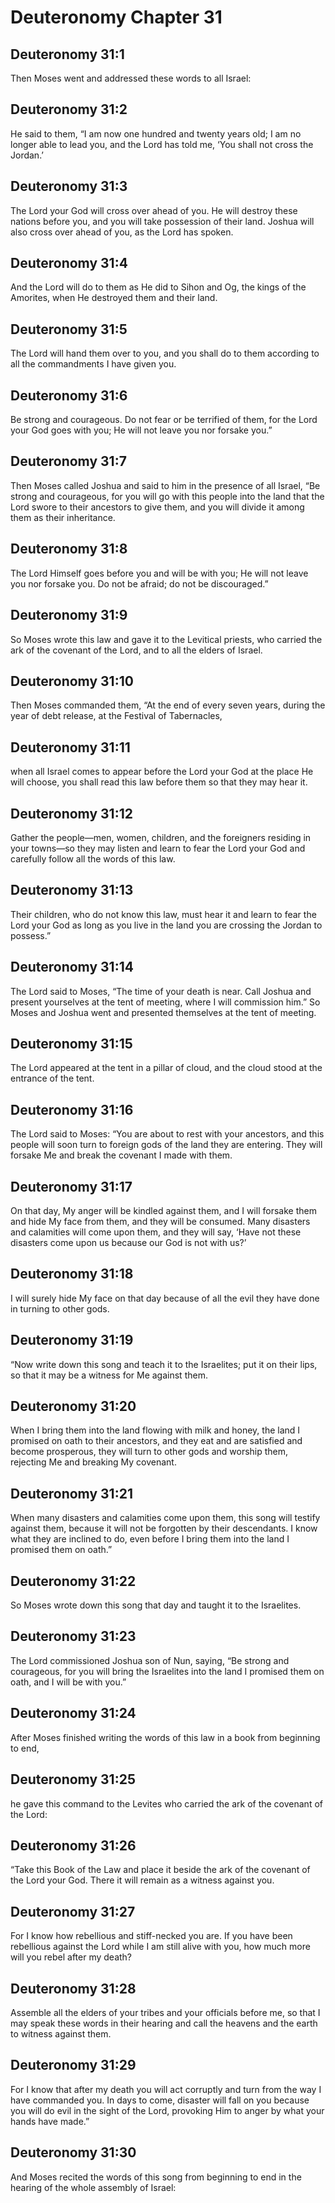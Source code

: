 # Deuteronomy Chapter 31

## Deuteronomy 31:1
Then Moses went and addressed these words to all Israel:

## Deuteronomy 31:2
He said to them, “I am now one hundred and twenty years old; I am no longer able to lead you, and the Lord has told me, ‘You shall not cross the Jordan.’

## Deuteronomy 31:3
The Lord your God will cross over ahead of you. He will destroy these nations before you, and you will take possession of their land. Joshua will also cross over ahead of you, as the Lord has spoken.

## Deuteronomy 31:4
And the Lord will do to them as He did to Sihon and Og, the kings of the Amorites, when He destroyed them and their land.

## Deuteronomy 31:5
The Lord will hand them over to you, and you shall do to them according to all the commandments I have given you.

## Deuteronomy 31:6
Be strong and courageous. Do not fear or be terrified of them, for the Lord your God goes with you; He will not leave you nor forsake you.”

## Deuteronomy 31:7
Then Moses called Joshua and said to him in the presence of all Israel, “Be strong and courageous, for you will go with this people into the land that the Lord swore to their ancestors to give them, and you will divide it among them as their inheritance.

## Deuteronomy 31:8
The Lord Himself goes before you and will be with you; He will not leave you nor forsake you. Do not be afraid; do not be discouraged.”

## Deuteronomy 31:9
So Moses wrote this law and gave it to the Levitical priests, who carried the ark of the covenant of the Lord, and to all the elders of Israel.

## Deuteronomy 31:10
Then Moses commanded them, “At the end of every seven years, during the year of debt release, at the Festival of Tabernacles,

## Deuteronomy 31:11
when all Israel comes to appear before the Lord your God at the place He will choose, you shall read this law before them so that they may hear it.

## Deuteronomy 31:12
Gather the people—men, women, children, and the foreigners residing in your towns—so they may listen and learn to fear the Lord your God and carefully follow all the words of this law.

## Deuteronomy 31:13
Their children, who do not know this law, must hear it and learn to fear the Lord your God as long as you live in the land you are crossing the Jordan to possess.”

## Deuteronomy 31:14
The Lord said to Moses, “The time of your death is near. Call Joshua and present yourselves at the tent of meeting, where I will commission him.” So Moses and Joshua went and presented themselves at the tent of meeting.

## Deuteronomy 31:15
The Lord appeared at the tent in a pillar of cloud, and the cloud stood at the entrance of the tent.

## Deuteronomy 31:16
The Lord said to Moses: “You are about to rest with your ancestors, and this people will soon turn to foreign gods of the land they are entering. They will forsake Me and break the covenant I made with them.

## Deuteronomy 31:17
On that day, My anger will be kindled against them, and I will forsake them and hide My face from them, and they will be consumed. Many disasters and calamities will come upon them, and they will say, ‘Have not these disasters come upon us because our God is not with us?’

## Deuteronomy 31:18
I will surely hide My face on that day because of all the evil they have done in turning to other gods.

## Deuteronomy 31:19
“Now write down this song and teach it to the Israelites; put it on their lips, so that it may be a witness for Me against them.

## Deuteronomy 31:20
When I bring them into the land flowing with milk and honey, the land I promised on oath to their ancestors, and they eat and are satisfied and become prosperous, they will turn to other gods and worship them, rejecting Me and breaking My covenant.

## Deuteronomy 31:21
When many disasters and calamities come upon them, this song will testify against them, because it will not be forgotten by their descendants. I know what they are inclined to do, even before I bring them into the land I promised them on oath.”

## Deuteronomy 31:22
So Moses wrote down this song that day and taught it to the Israelites.

## Deuteronomy 31:23
The Lord commissioned Joshua son of Nun, saying, “Be strong and courageous, for you will bring the Israelites into the land I promised them on oath, and I will be with you.”

## Deuteronomy 31:24
After Moses finished writing the words of this law in a book from beginning to end,

## Deuteronomy 31:25
he gave this command to the Levites who carried the ark of the covenant of the Lord:

## Deuteronomy 31:26
“Take this Book of the Law and place it beside the ark of the covenant of the Lord your God. There it will remain as a witness against you.

## Deuteronomy 31:27
For I know how rebellious and stiff-necked you are. If you have been rebellious against the Lord while I am still alive with you, how much more will you rebel after my death?

## Deuteronomy 31:28
Assemble all the elders of your tribes and your officials before me, so that I may speak these words in their hearing and call the heavens and the earth to witness against them.

## Deuteronomy 31:29
For I know that after my death you will act corruptly and turn from the way I have commanded you. In days to come, disaster will fall on you because you will do evil in the sight of the Lord, provoking Him to anger by what your hands have made.”

## Deuteronomy 31:30
And Moses recited the words of this song from beginning to end in the hearing of the whole assembly of Israel:

